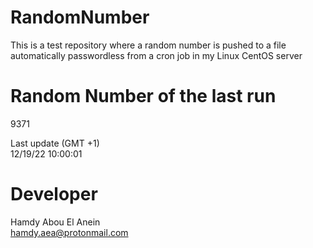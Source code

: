 # RandomNumber    
This is a test repository where a random number is pushed to a file automatically passwordless from a cron job in my Linux CentOS server    
# Random Number of the last run   
9371
      
Last update (GMT +1)    
12/19/22 10:00:01
# Developer    
Hamdy Abou El Anein   
hamdy.aea@protonmail.com
